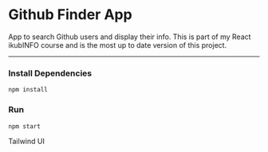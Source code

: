 # Github Finder App

App to search Github users and display their info. This is part of my React ikubINFO course and is the most up to date version of this project.

---


### Install Dependencies

```
npm install
```

### Run

```
npm start
```

Tailwind UI 
